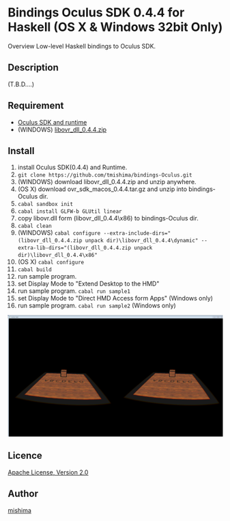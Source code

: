Bindings Oculus SDK 0.4.4 for Haskell (OS X & Windows 32bit Only)
====

Overview
 Low-level Haskell bindings to Oculus SDK.

## Description
 (T.B.D....)

## Requirement

* [Oculus SDK and runtime](https://developer.oculus.com/)
* (WINDOWS) [libovr_dll_0.4.4.zip](http://www.jspenguin.org/software/ovrsdk/)

## Install

1. install Oculus SDK(0.4.4) and Runtime.
1. `git clone https://github.com/tmishima/bindings-Oculus.git`
1. (WINDOWS) download libovr_dll_0.4.4.zip and unzip anywhere.
1. (OS X) download ovr_sdk_macos_0.4.4.tar.gz and unzip into bindings-Oculus dir.
1. `cabal sandbox init`
1. `cabal install GLFW-b GLUtil linear`
1. copy libovr.dll form (libovr_dll_0.4.4\x86) to bindings-Oculus dir.
1. `cabal clean`
1. (WINDOWS) `cabal configure --extra-include-dirs="(libovr_dll_0.4.4.zip unpack dir)\libovr_dll_0.4.4\dynamic" --extra-lib-dirs="(libovr_dll_0.4.4.zip unpack dir)\libovr_dll_0.4.4\x86"`
1. (OS X) `cabal configure`
1. `cabal build`
1. run sample program.
  1. set Display Mode to "Extend Desktop to the HMD"
  1. run sample program. `cabal run sample1`
  1. set Display Mode to "Direct HMD Access form Apps" (Windows only)
  1. run sample program. `cabal run sample2`           (Windows only)

![screen capture](bindings-Oculus-sample2.png)

## Licence

[Apache License, Version 2.0](http://www.apache.org/licenses/LICENSE-2.0)

## Author

[mishima](https://twitter.com/tty_mishima)
